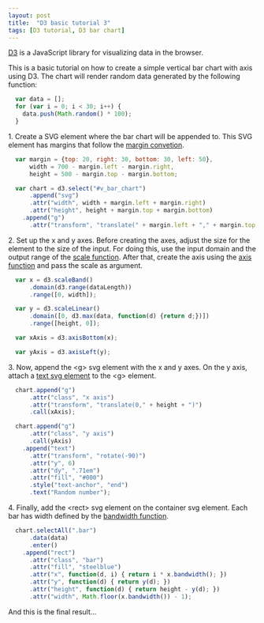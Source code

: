 ```yaml
---
layout: post
title:  "D3 basic tutorial 3"
tags: [D3 tutorial, D3 bar chart]
---
```


[D3](https://d3js.org/) is a JavaScript library for visualizing data in the browser.

This is a basic tutorial on how to create a simple vertical bar chart with axis using D3.
The chart will render random data generated by the following function:

```javascript
  var data = [];
  for (var i = 0; i < 30; i++) {
    data.push(Math.random() * 100);
  }
```

1\. Create a SVG element where the bar chart will be appended to. This SVG element has margins that follow the [margin convetion](https://bl.ocks.org/mbostock/3019563).

```javascript
  var margin = {top: 20, right: 30, bottom: 30, left: 50},
      width = 700 - margin.left - margin.right,
      height = 500 - margin.top - margin.bottom;

  var chart = d3.select("#v_bar_chart")
      .append("svg")
      .attr("width", width + margin.left + margin.right)
      .attr("height", height + margin.top + margin.bottom)
    .append("g")
      .attr("transform", "translate(" + margin.left + "," + margin.top + ")");
```

2\. Set up the x and y axes. Before creating the axes, adjust the size for the element to the size of the input. For doing this, use the input domain and the output range of the [scale function](https://github.com/d3/d3-scale). After that, create the axis using the [axis function](https://github.com/d3/d3-axis) and pass the scale as argument.

```javascript
  var x = d3.scaleBand()
      .domain(d3.range(dataLength))
      .range([0, width]);

  var y = d3.scaleLinear()
      .domain([0, d3.max(data, function(d) {return d;})])
      .range([height, 0]);

  var xAxis = d3.axisBottom(x);

  var yAxis = d3.axisLeft(y);
```

3\. Now, append the \<g\> svg element with the x and y axes. On the y axis, attach a [text svg element](https://developer.mozilla.org/pt-BR/docs/Web/SVG/Element/text) to the \<g\> element.

```javascript
  chart.append("g")
      .attr("class", "x axis")
      .attr("transform", "translate(0," + height + ")")
      .call(xAxis);

  chart.append("g")
      .attr("class", "y axis")
      .call(yAxis)
    .append("text")
      .attr("transform", "rotate(-90)")
      .attr("y", 6)
      .attr("dy", ".71em")
      .attr("fill", "#000")
      .style("text-anchor", "end")
      .text("Random number");
```

4\. Finally, add the \<rect\> svg element on the container svg element. Each bar has width defined by the [bandwidth function](https://github.com/d3/d3-scale#band_bandwidth).

```javascript
  chart.selectAll(".bar")
      .data(data)
      .enter()
    .append("rect")
      .attr("class", "bar")
      .attr("fill", "steelblue")
      .attr("x", function(d, i) { return i * x.bandwidth(); })
      .attr("y", function(d) { return y(d); })
      .attr("height", function(d) { return height - y(d); })
      .attr("width", Math.floor(x.bandwidth()) - 1);
```

And this is the final result...

<div id="v_bar_chart"></div>
<script src="https://d3js.org/d3.v4.min.js"></script>
<script>

  var dataLength = 30
  var data = [];
  for (var i = 0; i < dataLength; i++) {
    data.push(Math.random() * 100);
  }

  var margin = {top: 20, right: 30, bottom: 30, left: 50},
      width = 700 - margin.left - margin.right,
      height = 500 - margin.top - margin.bottom;

  var chart = d3.select("#v_bar_chart")
      .append("svg")
      .attr("width", width + margin.left + margin.right)
      .attr("height", height + margin.top + margin.bottom)
    .append("g")
      .attr("transform", "translate(" + margin.left + "," + margin.top + ")");

  var x = d3.scaleBand()
      .domain(d3.range(dataLength))
      .range([0, width]);

  var y = d3.scaleLinear()
      .domain([0, d3.max(data, function(d) {return d;})])
      .range([height, 0]);

  var xAxis = d3.axisBottom(x);

  var yAxis = d3.axisLeft(y);

  chart.append("g")
      .attr("class", "x axis")
      .attr("transform", "translate(0," + height + ")")
      .call(xAxis);

  chart.append("g")
      .attr("class", "y axis")
      .call(yAxis)
    .append("text")
      .attr("transform", "rotate(-90)")
      .attr("y", 6)
      .attr("dy", ".71em")
      .attr("fill", "#000")
      .style("text-anchor", "end")
      .text("Random number");

  chart.selectAll(".bar")
      .data(data)
      .enter()
    .append("rect")
      .attr("class", "bar")
      .attr("fill", "steelblue")
      .attr("x", function(d, i) { return i * x.bandwidth(); })
      .attr("y", function(d) { return y(d); })
      .attr("height", function(d) { return height - y(d); })
      .attr("width", Math.floor(x.bandwidth()) - 1);

</script>
